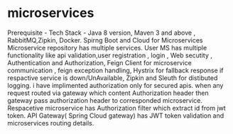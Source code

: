 # microservices
 Prerequisite  -  Tech Stack - Java 8 version, Maven 3 and above , RabbitMQ,Zipkin, Docker.
Spirng Boot and Cloud for Microservices
Microservice repository has multiple services.
User MS has multiple functionality like  api validation,user registration , login , Web secutity , Authentication and Authorization, Feign Client for microservice communication , 
feign exception handling, Hystrix for fallback response if respactive service is down/UnAvailable, Zipkin and Sleuth for distibuted logging.
i have implimented authorization only for secured apis. when any request routed via gateway which content Authorization header
then gateway pass authorization header to corresponded microservice. Respacetive microservice has Authorization filter which extract id from jwt token.
API Gateway( Spring Cloud gateway) has JWT token validation and microservices routing details.

